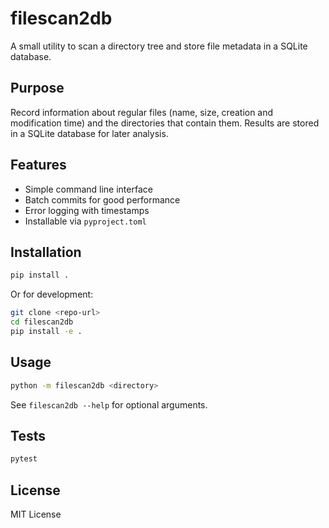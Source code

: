 # filescan2db

A small utility to scan a directory tree and store file metadata in a SQLite database.

## Purpose

Record information about regular files (name, size, creation and modification time) and the directories that contain them. Results are stored in a SQLite database for later analysis.

## Features

- Simple command line interface
- Batch commits for good performance
- Error logging with timestamps
- Installable via `pyproject.toml`

## Installation

```bash
pip install .
```

Or for development:

```bash
git clone <repo-url>
cd filescan2db
pip install -e .
```

## Usage

```bash
python -m filescan2db <directory>
```

See `filescan2db --help` for optional arguments.

## Tests

```bash
pytest
```

## License

MIT License
